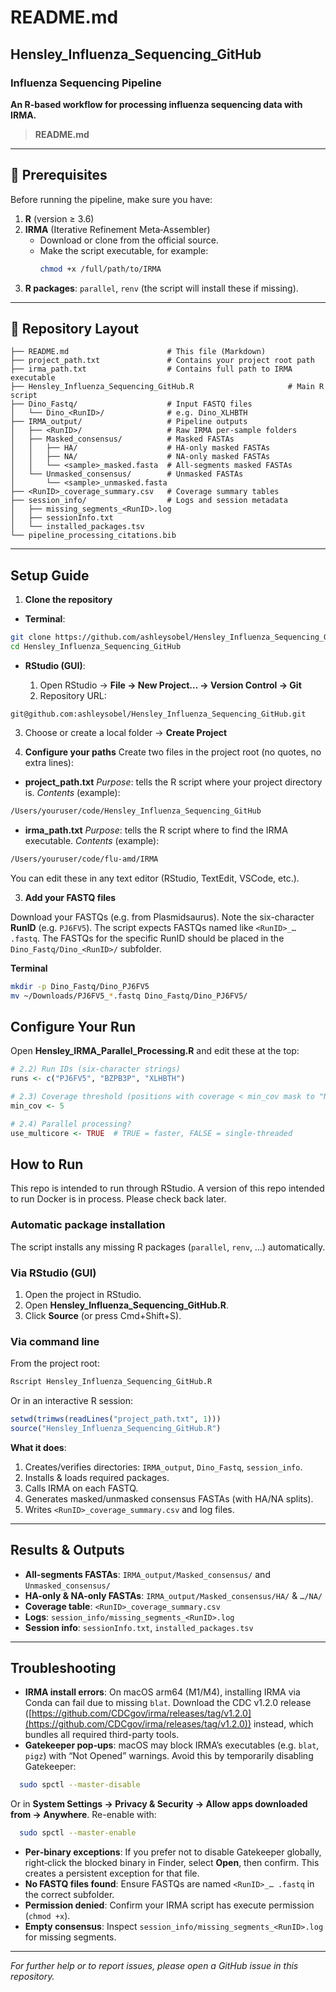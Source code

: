 # README.md
## Hensley_Influenza_Sequencing_GitHub
### Influenza Sequencing Pipeline

**An R-based workflow for processing influenza sequencing data with IRMA.**

> **README.md**

---

## 🔧 Prerequisites

Before running the pipeline, make sure you have:

1. **R** (version ≥ 3.6)
2. **IRMA** (Iterative Refinement Meta‑Assembler)
   - Download or clone from the official source.
   - Make the script executable, for example:
     ```bash
     chmod +x /full/path/to/IRMA
     ```
3. **R packages**: `parallel`, `renv` (the script will install these if missing).

---

## 📂 Repository Layout

```
├── README.md                      # This file (Markdown)
├── project_path.txt               # Contains your project root path
├── irma_path.txt                  # Contains full path to IRMA executable
├── Hensley_Influenza_Sequencing_GitHub.R                     # Main R script
├── Dino_Fastq/                    # Input FASTQ files
│   └── Dino_<RunID>/              # e.g. Dino_XLHBTH
├── IRMA_output/                   # Pipeline outputs
│   ├── <RunID>/                   # Raw IRMA per‐sample folders
│   ├── Masked_consensus/          # Masked FASTAs
│   │   ├── HA/                    # HA-only masked FASTAs
│   │   ├── NA/                    # NA-only masked FASTAs
│   │   └── <sample>_masked.fasta  # All‐segments masked FASTAs
│   └── Unmasked_consensus/        # Unmasked FASTAs
│       └── <sample>_unmasked.fasta
├── <RunID>_coverage_summary.csv   # Coverage summary tables
├── session_info/                  # Logs and session metadata
│   ├── missing_segments_<RunID>.log
│   ├── sessionInfo.txt
│   └── installed_packages.tsv
└── pipeline_processing_citations.bib
```

---

## Setup Guide
1. **Clone the repository**
  
  * **Terminal**:
  
```bash
git clone https://github.com/ashleysobel/Hensley_Influenza_Sequencing_GitHub.git
cd Hensley_Influenza_Sequencing_GitHub
```
* **RStudio (GUI)**:
  
  1. Open RStudio → **File → New Project… → Version Control → Git**
  2. Repository URL:
```
git@github.com:ashleysobel/Hensley_Influenza_Sequencing_GitHub.git
```
3. Choose or create a local folder → **Create Project**
  
  2. **Configure your paths**
  Create two files in the project root (no quotes, no extra lines):
  
  * **project\_path.txt**
  *Purpose*: tells the R script where your project directory is.
*Contents* (example):
  
  ```txt
/Users/youruser/code/Hensley_Influenza_Sequencing_GitHub
```
* **irma\_path.txt**
  *Purpose*: tells the R script where to find the IRMA executable.
*Contents* (example):
```txt
/Users/youruser/code/flu-amd/IRMA
```

You can edit these in any text editor (RStudio, TextEdit, VSCode, etc.).

3. **Add your FASTQ files**

Download your FASTQs (e.g. from Plasmidsaurus). Note the six-character **RunID** (e.g. `PJ6FV5`). The script expects FASTQs named like `<RunID>_… .fastq`. The FASTQs for the specific RunID should be placed in the `Dino_Fastq/Dino_<RunID>/` subfolder.

**Terminal**  
```bash
mkdir -p Dino_Fastq/Dino_PJ6FV5
mv ~/Downloads/PJ6FV5_*.fastq Dino_Fastq/Dino_PJ6FV5/
```
     
## Configure Your Run

Open **Hensley_IRMA_Parallel_Processing.R** and edit these at the top:
  
```r
# 2.2) Run IDs (six-character strings)
runs <- c("PJ6FV5", "BZPB3P", "XLHBTH")

# 2.3) Coverage threshold (positions with coverage < min_cov mask to "N")
min_cov <- 5

# 2.4) Parallel processing?
use_multicore <- TRUE  # TRUE = faster, FALSE = single-threaded
```

## How to Run

This repo is intended to run through RStudio. A version of this repo intended to run Docker is in process. Please check back later.

### Automatic package installation

The script installs any missing R packages (`parallel`, `renv`, …) automatically.

### Via RStudio (GUI)

1. Open the project in RStudio.
2. Open **Hensley_Influenza_Sequencing_GitHub.R**.
3. Click **Source** (or press Cmd+Shift+S).

### Via command line

From the project root:
  
```bash
Rscript Hensley_Influenza_Sequencing_GitHub.R
```

Or in an interactive R session:
  
```r
setwd(trimws(readLines("project_path.txt", 1)))
source("Hensley_Influenza_Sequencing_GitHub.R")
```


**What it does**:
  
1. Creates/verifies directories: `IRMA_output`, `Dino_Fastq`, `session_info`.
2. Installs & loads required packages.
3. Calls IRMA on each FASTQ.
4. Generates masked/unmasked consensus FASTAs (with HA/NA splits).
5. Writes `<RunID>_coverage_summary.csv` and log files.
---

## Results & Outputs

- **All‐segments FASTAs**: `IRMA_output/Masked_consensus/` and `Unmasked_consensus/`
- **HA-only & NA-only FASTAs**: `IRMA_output/Masked_consensus/HA/` & `…/NA/`
- **Coverage table**: `<RunID>_coverage_summary.csv`
- **Logs**: `session_info/missing_segments_<RunID>.log`
- **Session info**: `sessionInfo.txt`, `installed_packages.tsv`

---

## Troubleshooting

- **IRMA install errors**: On macOS arm64 (M1/M4), installing IRMA via Conda can fail due to missing `blat`. Download the CDC v1.2.0 release ([https://github.com/CDCgov/irma/releases/tag/v1.2.0](https://github.com/CDCgov/irma/releases/tag/v1.2.0)) instead, which bundles all required third-party tools.
- **Gatekeeper pop‑ups**: macOS may block IRMA’s executables (e.g. `blat`, `pigz`) with “Not Opened” warnings. Avoid this by temporarily disabling Gatekeeper:

```bash
  sudo spctl --master-disable
```

  Or in **System Settings → Privacy & Security → Allow apps downloaded from → Anywhere**. Re-enable with:

```bash
  sudo spctl --master-enable
```
- **Per‑binary exceptions**: If you prefer not to disable Gatekeeper globally, right‑click the blocked binary in Finder, select **Open**, then confirm. This creates a persistent exception for that file.
- **No FASTQ files found**: Ensure FASTQs are named `<RunID>_… .fastq` in the correct subfolder.
- **Permission denied**: Confirm your IRMA script has execute permission (`chmod +x`).
- **Empty consensus**: Inspect `session_info/missing_segments_<RunID>.log` for missing segments.


---

_For further help or to report issues, please open a GitHub issue in this repository._

